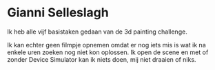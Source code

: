 # Gianni Selleslagh
Ik heb alle vijf basistaken gedaan van de 3d painting challenge.  

Ik kan echter geen filmpje opnemen omdat er nog iets mis is wat ik na enkele uren zoeken nog niet kon oplossen. Ik open de scene en met of zonder Device Simulator kan ik niets doen, mij niet draaien of niks.
